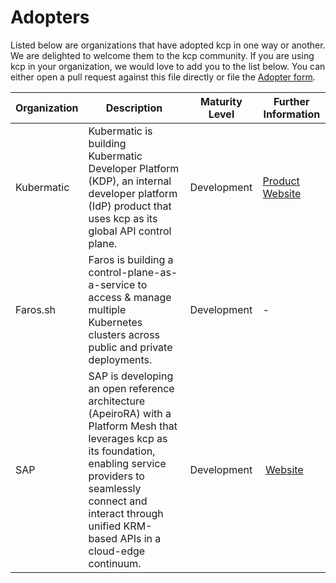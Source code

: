 # Adopters

Listed below are organizations that have adopted kcp in one way or another. We are delighted to welcome them to the kcp community. If you are using kcp in your organization, we would love to add you to the list below. You can either open a pull request against this file directly or file the [Adopter form](https://github.com/kcp-dev/kcp/issues/new?assignees=&labels=kind%2Fdocumentation&projects=&template=adopters.yaml&title=adopter%3A+COMPANY_NAME).


| Organization  | Description | Maturity Level | Further Information |
| ------------- | ------------- | --- | --- |
| Kubermatic    | Kubermatic is building Kubermatic Developer Platform (KDP), an internal developer platform (IdP) product that uses kcp as its global API control plane.  | Development | [Product Website](https://www.kubermatic.com/products/kubermatic-developer-platform/) |
| Faros.sh      | Faros is building a control-plane-as-a-service to access & manage multiple Kubernetes clusters across public and private deployments. | Development | - |
| SAP           | SAP is developing an open reference architecture (ApeiroRA) with a Platform Mesh that leverages kcp as its foundation, enabling service providers to seamlessly connect and interact through unified KRM-based APIs in a cloud-edge continuum. | Development | [Website](https://apeirora.eu/) |
